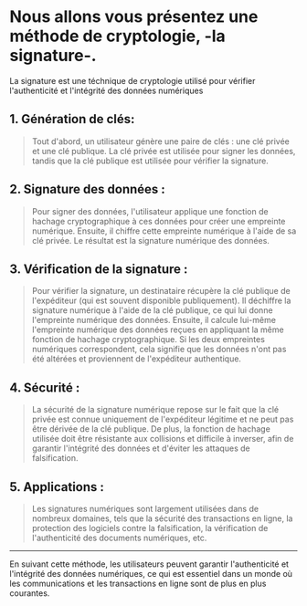 # Nous allons vous présentez une méthode de cryptologie, -la signature-.
<P>La signature est une téchnique de cryptologie utilisé pour vérifier l'authenticité et l'intégrité des données numériques </P>

## 1. Génération de clés:
> Tout d'abord, un utilisateur génère une paire de clés : une clé privée et une clé publique. La clé privée est utilisée pour signer les données, tandis que la clé publique est utilisée pour vérifier la signature.
## 2. Signature des données :
>  Pour signer des données, l'utilisateur applique une fonction de hachage cryptographique à ces données pour créer une empreinte numérique. Ensuite, il chiffre cette empreinte numérique à l'aide de sa clé privée. Le résultat est la signature numérique des données.
## 3. Vérification de la signature :
>  Pour vérifier la signature, un destinataire récupère la clé publique de l'expéditeur (qui est souvent disponible publiquement). Il déchiffre la signature numérique à l'aide de la clé publique, ce qui lui donne l'empreinte
> numérique des données. Ensuite, il calcule lui-même l'empreinte numérique des données reçues en appliquant la même fonction de hachage cryptographique.
>  Si les deux empreintes numériques correspondent, cela signifie que les données n'ont pas été altérées et proviennent de l'expéditeur authentique.
## 4. Sécurité :
>La sécurité de la signature numérique repose sur le fait que la clé privée est connue uniquement de l'expéditeur légitime et ne peut pas être dérivée de la clé publique. De plus, la fonction de hachage utilisée doit être résistante aux collisions et difficile à inverser, afin de garantir l'intégrité des données et d'éviter les attaques de falsification.

## 5. Applications : 
>Les signatures numériques sont largement utilisées dans de nombreux domaines, tels que la sécurité des transactions en ligne, la protection des logiciels contre la falsification, la vérification de l'authenticité des documents numériques, etc.
* * *
En suivant cette méthode, les utilisateurs peuvent garantir l'authenticité et l'intégrité des données numériques, ce qui est essentiel dans un monde où les communications et les transactions en ligne sont de plus en plus courantes.
